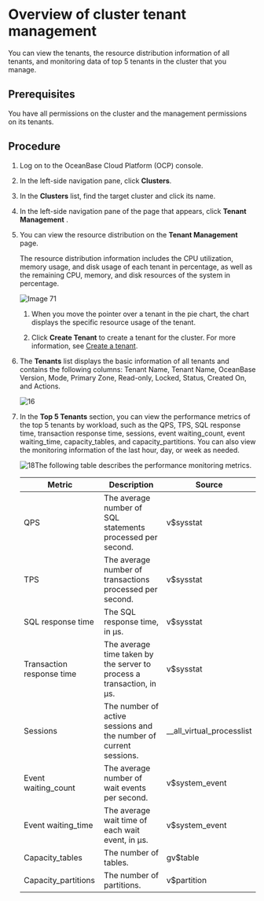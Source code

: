 # Overview of cluster tenant management

You can view the tenants, the resource distribution information of all tenants, and monitoring data of top 5 tenants in the cluster that you manage.

## Prerequisites

You have all permissions on the cluster and the management permissions on its tenants.

## Procedure

1. Log on to the OceanBase Cloud Platform (OCP) console.

2. In the left-side navigation pane, click **Clusters**.

3. In the **Clusters** list, find the target cluster and click its name.

4. In the left-side navigation pane of the page that appears, click **Tenant Management** .

5. You can view the resource distribution on the **Tenant Management** page.

   The resource distribution information includes the CPU utilization, memory usage, and disk usage of each tenant in percentage, as well as the remaining CPU, memory, and disk resources of the system in percentage.

   ![Image 71](https://help-static-aliyun-doc.aliyuncs.com/assets/img/en-US/4214633561/p440387.png)

   1. When you move the pointer over a tenant in the pie chart, the chart displays the specific resource usage of the tenant.

   2. Click **Create Tenant** to create a tenant for the cluster. For more information, see [Create a tenant](../5.tenant-functions/2.manage-basic-tenant-operations/1.create-a-tenant-3.md).

6. The **Tenants** list displays the basic information of all tenants and contains the following columns: Tenant Name, Tenant Name, OceanBase Version, Mode, Primary Zone, Read-only, Locked, Status, Created On, and Actions.

   ![16](https://obbusiness-private.oss-cn-shanghai.aliyuncs.com/doc/img/ocp/403-ce/%E9%9B%86%E7%BE%A4%E7%A7%9F%E6%88%B7%E5%88%97%E8%A1%A8-1.png)

7. In the **Top 5 Tenants** section, you can view the performance metrics of the top 5 tenants by workload, such as the QPS, TPS, SQL response time, transaction response time, sessions, event waiting_count, event waiting_time, capacity_tables, and capacity_partitions. You can also view the monitoring information of the last hour, day, or week as needed.

   ![18](https://help-static-aliyun-doc.aliyuncs.com/assets/img/en-US/8730818461/p200735.png)The following table describes the performance monitoring metrics.

   |          Metric           |                              Description                              |          Source           |
   |---------------------------|-----------------------------------------------------------------------|---------------------------|
   | QPS                       | The average number of SQL statements processed per second.            | v$sysstat                 |
   | TPS                       | The average number of transactions processed per second.              | v$sysstat                 |
   | SQL response time         | The SQL response time, in µs.                                         | v$sysstat                 |
   | Transaction response time | The average time taken by the server to process a transaction, in µs. | v$sysstat                 |
   | Sessions                  | The number of active sessions and the number of current sessions.     | __all_virtual_processlist |
   | Event waiting_count       | The average number of wait events per second.                         | v$system_event            |
   | Event waiting_time        | The average wait time of each wait event, in μs.                      | v$system_event            |
   | Capacity_tables           | The number of tables.                                                 | gv$table                  |
   | Capacity_partitions       | The number of partitions.                                             | v$partition               |
